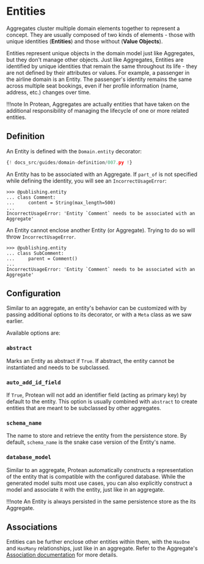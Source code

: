 # Entities

Aggregates cluster multiple domain elements together to represent a concept.
They are usually composed of two kinds of elements - those with unique
identities (**Entities**) and those without (**Value Objects**).

Entities represent unique objects in the domain model just like Aggregates, but
they don't manage other objects. Just like Aggregates, Entities are identified
by unique identities that remain the same throughout its life - they are not
defined by their attributes or values. For example, a passenger in the airline
domain is an Entity. The passenger's identity remains the same across multiple
seat bookings, even if her profile information (name, address, etc.) changes
over time.

!!!note
    In Protean, Aggregates are actually entities that have taken on the
    additional responsibility of managing the lifecycle of one or more
    related entities.

## Definition

An Entity is defined with the `Domain.entity` decorator:

```python hl_lines="13-15"
{! docs_src/guides/domain-definition/007.py !}
```

An Entity has to be associated with an Aggregate. If `part_of` is not
specified while defining the identity, you will see an `IncorrectUsageError`:

```shell
>>> @publishing.entity
... class Comment:
...     content = String(max_length=500)
... 
IncorrectUsageError: 'Entity `Comment` needs to be associated with an Aggregate'
```

An Entity cannot enclose another Entity (or Aggregate). Trying to do so will
throw `IncorrectUsageError`.

```shell
>>> @publishing.entity
... class SubComment:
...     parent = Comment()
... 
IncorrectUsageError: 'Entity `Comment` needs to be associated with an Aggregate'
```
<!-- FIXME Ensure entities cannot enclose other entities. When entities
enclose something other than permitted fields, through an error-->

## Configuration

Similar to an aggregate, an entity's behavior can be customized with by passing
additional options to its decorator, or with a `Meta` class as we saw earlier.

Available options are:

### `abstract`

Marks an Entity as abstract if `True`. If abstract, the entity cannot be
instantiated and needs to be subclassed.

### `auto_add_id_field`

If `True`, Protean will not add an identifier field (acting as primary key)
by default to the entity. This option is usually combined with `abstract` to
create entities that are meant to be subclassed by other aggregates.

### `schema_name`

The name to store and retrieve the entity from the persistence store. By
default, `schema_name` is the snake case version of the Entity's name.

### `database_model`

Similar to an aggregate, Protean automatically constructs a representation
of the entity that is compatible with the configured database. While the
generated model suits most use cases, you can also explicitly construct a model
and associate it with the entity, just like in an aggregate.

!!!note
    An Entity is always persisted in the same persistence store as the
    its Aggregate.

## Associations

Entities can be further enclose other entities within them, with the `HasOne`
and `HasMany` relationships, just like in an aggregate. Refer to the Aggregate's
[Association documentation](./aggregates.md#associations) for more details.
